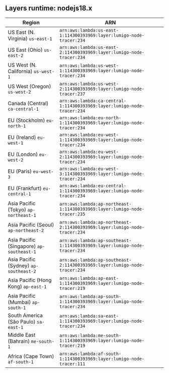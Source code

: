 Layers runtime: nodejs18.x
----
| Region | ARN |
| --- | --- |
|US East (N. Virginia)  `us-east-1`|`arn:aws:lambda:us-east-1:114300393969:layer:lumigo-node-tracer:234`|
|US East (Ohio)  `us-east-2`|`arn:aws:lambda:us-east-2:114300393969:layer:lumigo-node-tracer:234`|
|US West (N. California)  `us-west-1`|`arn:aws:lambda:us-west-1:114300393969:layer:lumigo-node-tracer:234`|
|US West (Oregon)  `us-west-2`|`arn:aws:lambda:us-west-2:114300393969:layer:lumigo-node-tracer:237`|
|Canada (Central)  `ca-central-1`|`arn:aws:lambda:ca-central-1:114300393969:layer:lumigo-node-tracer:234`|
|EU (Stockholm)  `eu-north-1`|`arn:aws:lambda:eu-north-1:114300393969:layer:lumigo-node-tracer:234`|
|EU (Ireland)  `eu-west-1`|`arn:aws:lambda:eu-west-1:114300393969:layer:lumigo-node-tracer:234`|
|EU (London)  `eu-west-2`|`arn:aws:lambda:eu-west-2:114300393969:layer:lumigo-node-tracer:234`|
|EU (Paris)  `eu-west-3`|`arn:aws:lambda:eu-west-3:114300393969:layer:lumigo-node-tracer:234`|
|EU (Frankfurt)  `eu-central-1`|`arn:aws:lambda:eu-central-1:114300393969:layer:lumigo-node-tracer:234`|
|Asia Pacific (Tokyo)  `ap-northeast-1`|`arn:aws:lambda:ap-northeast-1:114300393969:layer:lumigo-node-tracer:235`|
|Asia Pacific (Seoul)  `ap-northeast-2`|`arn:aws:lambda:ap-northeast-2:114300393969:layer:lumigo-node-tracer:234`|
|Asia Pacific (Singapore)  `ap-southeast-1`|`arn:aws:lambda:ap-southeast-1:114300393969:layer:lumigo-node-tracer:234`|
|Asia Pacific (Sydney)  `ap-southeast-2`|`arn:aws:lambda:ap-southeast-2:114300393969:layer:lumigo-node-tracer:234`|
|Asia Pacific (Hong Kong)  `ap-east-1`|`arn:aws:lambda:ap-east-1:114300393969:layer:lumigo-node-tracer:219`|
|Asia Pacific (Mumbai)  `ap-south-1`|`arn:aws:lambda:ap-south-1:114300393969:layer:lumigo-node-tracer:234`|
|South America (São Paulo)  `sa-east-1`|`arn:aws:lambda:sa-east-1:114300393969:layer:lumigo-node-tracer:234`|
|Middle East (Bahrain)  `me-south-1`|`arn:aws:lambda:me-south-1:114300393969:layer:lumigo-node-tracer:219`|
|Africa (Cape Town)  `af-south-1`|`arn:aws:lambda:af-south-1:114300393969:layer:lumigo-node-tracer:111`|

